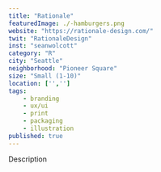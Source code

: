 ```yaml
---
title: "Rationale"
featuredImage: ./-hamburgers.png
website: "https://rationale-design.com/"
twit: "RationaleDesign"
inst: "seanwolcott"
category: "R"
city: "Seattle"
neighborhood: "Pioneer Square"
size: "Small (1-10)"
location: ['','']
tags:
    - branding
    - ux/ui
    - print
    - packaging
    - illustration
published: true
---
```


Description
